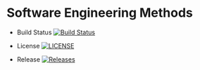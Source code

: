 # Software Engineering Methods

- Build Status [![Build Status](https://travis-ci.com/phyusintun/sem.svg?branch=main)](https://travis-ci.com/phyusintun/sem)

- License [![LICENSE](https://img.shields.io/github/license/phyusintun/sem.svg?style=flat-square)](https://github.com/phyusintun/sem/blob/master/LICENSE)

- Release [![Releases](https://img.shields.io/github/release/phyusintun/sem/all.svg?style=flat-square)](https://github.com/phyusintun/sem/releases)